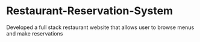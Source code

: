 # Restaurant-Reservation-System
Developed a full stack restaurant website that allows user to browse menus and make reservations
